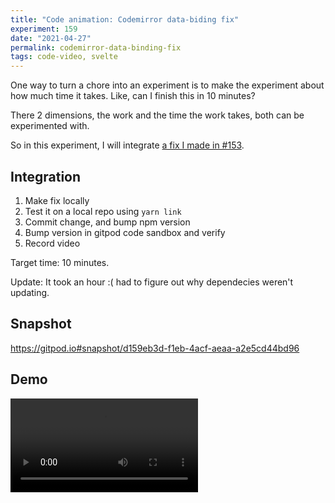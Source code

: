 ```yaml
---
title: "Code animation: Codemirror data-biding fix"
experiment: 159
date: "2021-04-27"
permalink: codemirror-data-binding-fix
tags: code-video, svelte
---
```


One way to turn a chore into an experiment is to make the experiment about how much time it takes. Like, can I finish this in 10 minutes?

There 2 dimensions, the work and the time the work takes, both can be experimented with.

So in this experiment, I will integrate [a fix I made in #153](/post/codemirror-databinding).

## Integration

1. Make fix locally
2. Test it on a local repo using `yarn link`
3. Commit change, and bump npm version
4. Bump version in gitpod code sandbox and verify
5. Record video

Target time: 10 minutes.

Update: It took an hour :( had to figure out why dependecies weren't updating.

## Snapshot

https://gitpod.io#snapshot/d159eb3d-f1eb-4acf-aeaa-a2e5cd44bd96

## Demo

<video src="https://res.cloudinary.com/dzwnkx0mk/video/upload/v1619545131/1000experiments.dev/codemirror-databinding-fix_sd0cv0.mp4" controls/>

## Notes

- Bug: Changes to `<CodeMirror/>`'s `language` and `lineNumbers` option doesn't take effect immediately.
